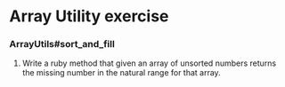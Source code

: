 # Array Utility exercise

### ArrayUtils#sort_and_fill
1. Write a ruby method that given an array of unsorted numbers returns the missing 
number in the natural range for that array.
